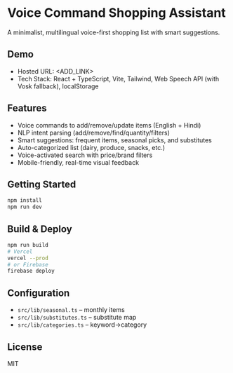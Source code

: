 # Voice Command Shopping Assistant

A minimalist, multilingual voice-first shopping list with smart suggestions.

## Demo
- Hosted URL: <ADD_LINK>
- Tech Stack: React + TypeScript, Vite, Tailwind, Web Speech API (with Vosk fallback), localStorage

## Features
- Voice commands to add/remove/update items (English + Hindi)
- NLP intent parsing (add/remove/find/quantity/filters)
- Smart suggestions: frequent items, seasonal picks, and substitutes
- Auto-categorized list (dairy, produce, snacks, etc.)
- Voice-activated search with price/brand filters
- Mobile-friendly, real-time visual feedback

## Getting Started
```bash
npm install
npm run dev
```

## Build & Deploy
```bash
npm run build
# Vercel
vercel --prod
# or Firebase
firebase deploy
```

## Configuration
- `src/lib/seasonal.ts` – monthly items
- `src/lib/substitutes.ts` – substitute map
- `src/lib/categories.ts` – keyword→category

## License
MIT

